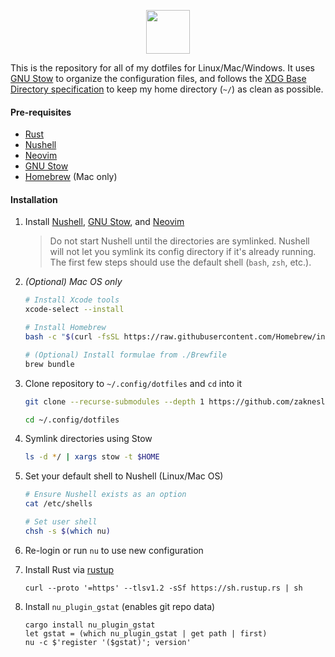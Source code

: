 <p align="center">
  <img height="70px" src="https://user-images.githubusercontent.com/7189795/222496059-5d1dfedb-3a0d-45d1-9b20-b364ab1ba7a5.svg" />
</p>

This is the repository for all of my dotfiles for Linux/Mac/Windows. It uses [GNU Stow](https://www.gnu.org/software/stow) to organize the configuration files, and follows the [XDG Base Directory specification](https://wiki.archlinux.org/index.php/XDG_Base_Directory) to keep my home directory (`~/`) as clean as possible.

#### Pre-requisites

- [Rust](https://rustup.rs)
- [Nushell](https://github.com/nushell/nushell?tab=readme-ov-file#installation)
- [Neovim](https://github.com/neovim/neovim)
- [GNU Stow](https://www.gnu.org/software/stow)
- [Homebrew](https://brew.sh) (Mac only)

#### Installation

1. Install [Nushell](https://github.com/nushell/nushell?tab=readme-ov-file#installation), [GNU Stow](https://www.gnu.org/software/stow), and [Neovim](https://github.com/neovim/neovim)

   > Do not start Nushell until the directories are symlinked. Nushell will not let you symlink its config directory if it's already running. The first few steps should use the default shell (`bash`, `zsh`, etc.).

1. *(Optional) Mac OS only*

   ```bash
   # Install Xcode tools
   xcode-select --install

   # Install Homebrew
   bash -c "$(curl -fsSL https://raw.githubusercontent.com/Homebrew/install/HEAD/install.sh)"

   # (Optional) Install formulae from ./Brewfile
   brew bundle
   ```

1. Clone repository to `~/.config/dotfiles` and `cd` into it

   ```bash
   git clone --recurse-submodules --depth 1 https://github.com/zaknesler/dotfiles.git ~/.config/dotfiles

   cd ~/.config/dotfiles
   ```

1. Symlink directories using Stow

   ```bash
   ls -d */ | xargs stow -t $HOME
   ```

1. Set your default shell to Nushell (Linux/Mac OS)

   ```bash
   # Ensure Nushell exists as an option
   cat /etc/shells

   # Set user shell
   chsh -s $(which nu)
   ```

1. Re-login or run `nu` to use new configuration

1. Install Rust via [rustup](https://rustup.rs)

   ```nushell
   curl --proto '=https' --tlsv1.2 -sSf https://sh.rustup.rs | sh
   ```

1. Install `nu_plugin_gstat` (enables git repo data)

   ```nushell
   cargo install nu_plugin_gstat
   let gstat = (which nu_plugin_gstat | get path | first)
   nu -c $'register '($gstat)'; version'
   ```
